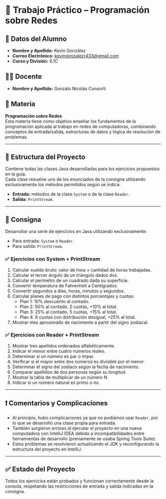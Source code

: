 # 🧠 Trabajo Práctico – Programación sobre Redes

## 👤 Datos del Alumno
- **Nombre y Apellido:** Kevin González  
- **Correo Electrónico:** kevingonzalezr433@gmail.com  
- **Curso y División:** 6.1C  

## 👨‍🏫 Docente
- **Nombre y Apellido:** Gonzalo Nicolás Consorti

## 🧾 Materia
**Programación sobre Redes**  
Esta materia tiene como objetivo enseñar los fundamentos de la programación aplicada al trabajo en redes de computadoras, combinando conceptos de entrada/salida, estructuras de datos y lógica de resolución de problemas.

---

## 📁 Estructura del Proyecto


Contiene todas las clases Java desarrolladas para los ejercicios propuestos en la guía.  
Cada clase resuelve uno de los enunciados de la consigna utilizando exclusivamente los métodos permitidos según se indica:

- **Entrada:** métodos de la clase `System` o de la clase `Reader`.
- **Salida:** `PrintStream`.

---

## 📌 Consigna

Desarrollar una serie de ejercicios en Java utilizando exclusivamente:

- Para entrada: `System` o `Reader`.
- Para salida: `PrintStream`.

### ✅ Ejercicios con System + PrintStream

1. Calcular sueldo bruto: valor de hora × cantidad de horas trabajadas.
2. Calcular el tercer ángulo de un triángulo dados dos.
3. Calcular el perímetro de un cuadrado dada su superficie.
4. Convertir temperatura de Fahrenheit a Centígrados.
5. Convertir segundos a días, horas, minutos y segundos.
6. Calcular planes de pago con distintos porcentajes y cuotas:
   - Plan 1: 10% descuento al contado.
   - Plan 2: 50% al contado, 2 cuotas, +10% al total.
   - Plan 3: 25% al contado, 5 cuotas, +15% al total.
   - Plan 4: 8 cuotas con distribución desigual, +25% al total.
7. Mostrar mes aproximado de nacimiento a partir del signo zodiacal.

### ✅ Ejercicios con Reader + PrintStream

1. Mostrar tres apellidos ordenados alfabéticamente.
2. Indicar el menor entre cuatro números reales.
3. Determinar si un número es par o impar.
4. Verificar si el mayor entre dos números es divisible por el menor.
5. Determinar el signo del zodíaco según la fecha de nacimiento.
6. Comparar apellidos de dos personas según su longitud.
7. Mostrar la tabla de multiplicar de un número N.
8. Indicar si un número natural es primo o no.

---

## ❗ Comentarios y Complicaciones

- Al principio, hubo complicaciones ya que no podíamos usar `Reader`, por lo que se desarrolló una clase propia para entrada.
- También surgieron errores al ejecutar el proyecto en una nueva computadora con IntelliJ IDEA debido a incompatibilidades entre herramientas de desarrollo (previamente se usaba Spring Tools Suite).
- Estos problemas se resolvieron actualizando el JDK y reconfigurando la estructura del proyecto en IntelliJ.

---

## ✅ Estado del Proyecto

Todos los ejercicios están probados y funcionan correctamente desde la consola, respetando las restricciones de entrada y salida indicadas en la consigna.
